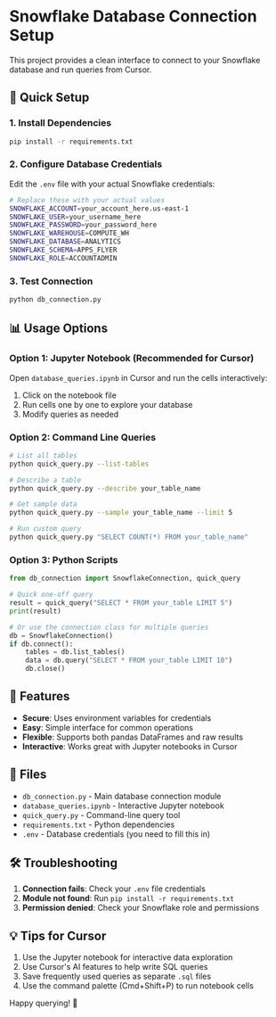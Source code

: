 # Snowflake Database Connection Setup

This project provides a clean interface to connect to your Snowflake database and run queries from Cursor.

## 🚀 Quick Setup

### 1. Install Dependencies

```bash
pip install -r requirements.txt
```

### 2. Configure Database Credentials

Edit the `.env` file with your actual Snowflake credentials:

```bash
# Replace these with your actual values
SNOWFLAKE_ACCOUNT=your_account_here.us-east-1
SNOWFLAKE_USER=your_username_here
SNOWFLAKE_PASSWORD=your_password_here
SNOWFLAKE_WAREHOUSE=COMPUTE_WH
SNOWFLAKE_DATABASE=ANALYTICS
SNOWFLAKE_SCHEMA=APPS_FLYER
SNOWFLAKE_ROLE=ACCOUNTADMIN
```

### 3. Test Connection

```bash
python db_connection.py
```

## 📊 Usage Options

### Option 1: Jupyter Notebook (Recommended for Cursor)

Open `database_queries.ipynb` in Cursor and run the cells interactively:

1. Click on the notebook file
2. Run cells one by one to explore your database
3. Modify queries as needed

### Option 2: Command Line Queries

```bash
# List all tables
python quick_query.py --list-tables

# Describe a table
python quick_query.py --describe your_table_name

# Get sample data
python quick_query.py --sample your_table_name --limit 5

# Run custom query
python quick_query.py "SELECT COUNT(*) FROM your_table_name"
```

### Option 3: Python Scripts

```python
from db_connection import SnowflakeConnection, quick_query

# Quick one-off query
result = quick_query("SELECT * FROM your_table LIMIT 5")
print(result)

# Or use the connection class for multiple queries
db = SnowflakeConnection()
if db.connect():
    tables = db.list_tables()
    data = db.query("SELECT * FROM your_table LIMIT 10")
    db.close()
```

## 🔧 Features

- **Secure**: Uses environment variables for credentials
- **Easy**: Simple interface for common operations
- **Flexible**: Supports both pandas DataFrames and raw results
- **Interactive**: Works great with Jupyter notebooks in Cursor

## 📁 Files

- `db_connection.py` - Main database connection module
- `database_queries.ipynb` - Interactive Jupyter notebook
- `quick_query.py` - Command-line query tool
- `requirements.txt` - Python dependencies
- `.env` - Database credentials (you need to fill this in)

## 🛠️ Troubleshooting

1. **Connection fails**: Check your `.env` file credentials
2. **Module not found**: Run `pip install -r requirements.txt`
3. **Permission denied**: Check your Snowflake role and permissions

## 💡 Tips for Cursor

1. Use the Jupyter notebook for interactive data exploration
2. Use Cursor's AI features to help write SQL queries
3. Save frequently used queries as separate `.sql` files
4. Use the command palette (Cmd+Shift+P) to run notebook cells

Happy querying! 🎉

